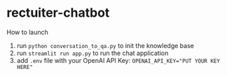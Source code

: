 # rectuiter-chatbot

How to launch
1. run `python conversation_to_qa.py` to init the knowledge base
2. run `streamlit run app.py` to run the chat application
3. add `.env` file with your OpenAI API Key: 
`OPENAI_API_KEY="PUT YOUR KEY HERE"`

